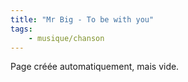 ```yaml
---
title: "Mr Big - To be with you"
tags:
    - musique/chanson
---
```


Page créée automatiquement, mais vide.
